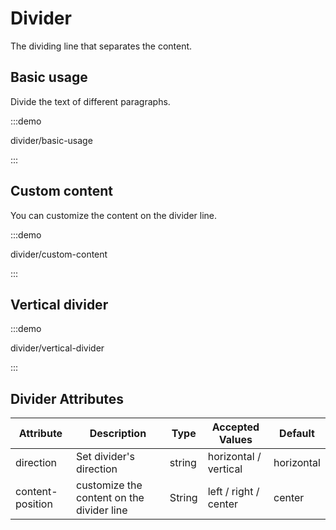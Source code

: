 # Divider

The dividing line that separates the content.

## Basic usage

Divide the text of different paragraphs.

:::demo

divider/basic-usage

:::

## Custom content

You can customize the content on the divider line.

:::demo

divider/custom-content

:::

## Vertical divider

:::demo

divider/vertical-divider

:::

## Divider Attributes

| Attribute        | Description                               | Type   | Accepted Values       | Default    |
| ---------------- | ----------------------------------------- | ------ | --------------------- | ---------- |
| direction        | Set divider's direction                   | string | horizontal / vertical | horizontal |
| content-position | customize the content on the divider line | String | left / right / center | center     |
